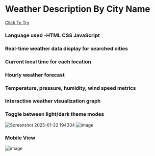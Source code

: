 # Weather Description By City Name 
[Click To Try](https://capable-cendol-13e0cd.netlify.app/)
### Language used -HTML CSS JavaScript
###  Real-time weather data display for searched cities
### Current local time for each location
###  Hourly weather forecast 
###  Temperature, pressure, humidity, wind speed metrics
###  Interactive weather visualization graph
###  Toggle between light/dark theme modes
![Screenshot 2025-01-22 194304](https://github.com/user-attachments/assets/6c1ee4c0-8c89-4f74-9367-5a20c8fa38a1)
![image](https://github.com/user-attachments/assets/3b150fb4-724f-400b-aaeb-b1f0cf17620f)
### Mobile View
![image](https://github.com/user-attachments/assets/0e39eb37-b12c-42db-bb6d-09a0181da7c7)


